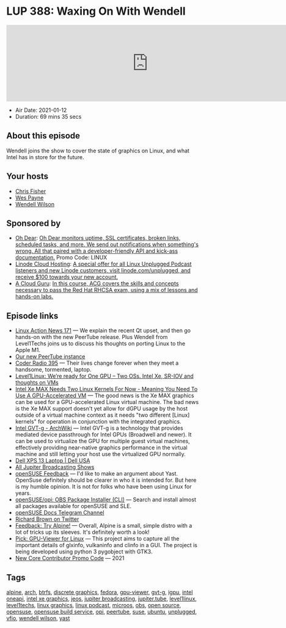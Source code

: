 # LUP 388: Waxing On With Wendell

<iframe src="https://player.fireside.fm/v2/RUkczH-V+JDlp6gZG?theme=dark" width="740" height="200" frameborder="0" scrolling="no"></iframe>

* Air Date: 2021-01-12
* Duration: 69 mins 35 secs

## About this episode

Wendell joins the show to cover the state of graphics on Linux, and what Intel has in store for the future.

## Your hosts
* [Chris Fisher](https://linuxunplugged.com/hosts/chrislas)
* [Wes Payne](https://linuxunplugged.com/hosts/wes)
* [Wendell Wilson](https://linuxunplugged.com/guests/wendell)

## Sponsored by

  * [Oh Dear](https://ohdear.app/): [Oh Dear monitors uptime, SSL certificates, broken links, scheduled tasks, and more. We send out notifications when something's wrong. All that paired with a developer-friendly API and kick-ass documentation.](https://ohdear.app/) Promo Code: LINUX
  * [Linode Cloud Hosting](https://linode.com/unplugged): [A special offer for all Linux Unplugged Podcast listeners and new Linode customers, visit linode.com/unplugged, and receive $100 towards your new account. ](https://linode.com/unplugged)
  * [A Cloud Guru](https://acloud.guru/overview/red-hat-certified-system-administrator-ex200-exam-prep/?utm_source=jupiter&utm_medium=cpc): [In this course, ACG covers the skills and concepts necessary to pass the Red Hat RHCSA exam, using a mix of lessons and hands-on labs.](https://acloud.guru/overview/red-hat-certified-system-administrator-ex200-exam-prep/?utm_source=jupiter&utm_medium=cpc)



## Episode links

  * [Linux Action News 171](https://linuxactionnews.com/171 "Linux Action News 171") — We explain the recent Qt upset, and then go hands-on with the new PeerTube release. Plus Wendell from Level1Techs joins us to discuss his thoughts on porting Linux to the Apple M1.
  * [Our new PeerTube instance](https://jupiter.tube/ "Our new PeerTube instance")
  * [Coder Radio 395](https://coder.show/395 "Coder Radio 395") — Their lives change forever when they meet a handsome, tormented, laptop.
  * [Level1Linux: We’re ready for One GPU – Two OSs. Intel Xe, SR-IOV and thoughts on VMs](https://www.youtube.com/watch?v=IXUS1W7Ifys "Level1Linux: We’re ready for One GPU – Two OSs. Intel Xe, SR-IOV and thoughts on VMs")
  * [Intel Xe MAX Needs Two Linux Kernels For Now - Meaning You Need To Use A GPU-Accelerated VM](https://www.phoronix.com/scan.php?page=news_item&px=Intel-Xe-MAX-dGPU-VM "Intel Xe MAX Needs Two Linux Kernels For Now - Meaning You Need To Use A GPU-Accelerated VM") — The good news is the Xe MAX graphics can be used for a GPU-accelerated Linux virtual machine. The bad news is the Xe MAX support doesn't yet allow for dGPU usage by the host outside of a virtual machine context as it needs "two different [Linux] kernels" for operation in conjunction with the integrated graphics.
  * [Intel GVT-g - ArchWiki](https://wiki.archlinux.org/index.php/Intel_GVT-g "Intel GVT-g - ArchWiki") — Intel GVT-g is a technology that provides mediated device passthrough for Intel GPUs (Broadwell and newer). It can be used to virtualize the GPU for multiple guest virtual machines, effectively providing near-native graphics performance in the virtual machine and still letting your host use the virtualized GPU normally.
  * [Dell XPS 13 Laptop | Dell USA](https://www.dell.com/en-us/work/shop/dell-laptops-and-notebooks/new-xps-13-developer-edition/spd/xps-13-9310-laptop/ctox139w10p2c3000u "Dell XPS 13 Laptop | Dell USA")
  * [All Jupiter Broadcasting Shows](https://feed.jupiter.zone/allshows "All Jupiter Broadcasting Shows")
  * [openSUSE Feedback](https://slexy.org/view/s2A38geqx5 "openSUSE Feedback") — I'd like to make an argument about Yast. OpenSuse definitely should be clearer in who it is intended for. But here is my humble opinion. It is not for folks who have been using Linux for years.
  * [openSUSE/opi: OBS Package Installer (CLI)](https://github.com/openSUSE/opi "openSUSE/opi: OBS Package Installer \(CLI\)") — Search and install almost all packages available for openSUSE and SLE.
  * [openSUSE Docs Telegram Channel](https://t.me/opensuse_docs "openSUSE Docs Telegram Channel")
  * [Richard Brown on Twitter](https://twitter.com/sysrich/status/1348199106649452544 "Richard Brown on Twitter")
  * [Feedback: Try Alpine!](https://slexy.org/view/s21xU8dR37 "Feedback: Try Alpine!") — Overall, Alpine is a small, simple distro with a lot of tricks up its sleeves. It's definitely worth a look!
  * [Pick: GPU-Viewer for Linux](https://github.com/arunsivaramanneo/GPU-Viewer "Pick: GPU-Viewer for Linux") — This project aims to capture all the important details of glxinfo, vulkaninfo and clinfo in a GUI. The project is being developed using python 3 pygobject with GTK3.
  * [New Core Contributor Promo Code](https://jupitersignal.memberful.com/checkout?plan=52946&coupon=2021 "New Core Contributor Promo Code") — 2021



## Tags

[alpine](https://linuxunplugged.com/tags/alpine), [arch](https://linuxunplugged.com/tags/arch), [btrfs](https://linuxunplugged.com/tags/btrfs), [discrete graphics](https://linuxunplugged.com/tags/discrete%20graphics), [fedora](https://linuxunplugged.com/tags/fedora), [gpu-viewer](https://linuxunplugged.com/tags/gpu-viewer), [gvt-g](https://linuxunplugged.com/tags/gvt-g), [igpu](https://linuxunplugged.com/tags/igpu), [intel oneapi](https://linuxunplugged.com/tags/intel%20oneapi), [intel xe graphics](https://linuxunplugged.com/tags/intel%20xe%20graphics), [jeos](https://linuxunplugged.com/tags/jeos), [jupiter broadcasting](https://linuxunplugged.com/tags/jupiter%20broadcasting), [jupiter.tube](https://linuxunplugged.com/tags/jupiter.tube), [level1linux](https://linuxunplugged.com/tags/level1linux), [level1techs](https://linuxunplugged.com/tags/level1techs), [linux graphics](https://linuxunplugged.com/tags/linux%20graphics), [linux podcast](https://linuxunplugged.com/tags/linux%20podcast), [microos](https://linuxunplugged.com/tags/microos), [obs](https://linuxunplugged.com/tags/obs), [open source](https://linuxunplugged.com/tags/open%20source), [opensuse](https://linuxunplugged.com/tags/opensuse), [opensuse build service](https://linuxunplugged.com/tags/opensuse%20build%20service), [opi](https://linuxunplugged.com/tags/opi), [peertube](https://linuxunplugged.com/tags/peertube), [suse](https://linuxunplugged.com/tags/suse), [ubuntu](https://linuxunplugged.com/tags/ubuntu), [unplugged](https://linuxunplugged.com/tags/unplugged), [vfio](https://linuxunplugged.com/tags/vfio), [wendell wilson](https://linuxunplugged.com/tags/wendell%20wilson), [yast](https://linuxunplugged.com/tags/yast)